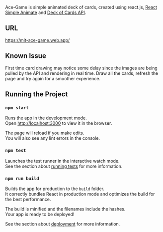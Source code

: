 Ace-Game is simple animated deck of cards, created using react.js, [React Simple Animate](https://github.com/bluebill1049/react-simple-animate) and [Deck of Cards API](https://deckofcardsapi.com/). 

## URL

https://mit-ace-game.web.app/

## Known Issue

First time card drawing may notice some delay since the images are being pulled by the API and rendering in real time. Draw all the cards, refresh the page and try again for a smoother experience.

## Running the Project

### `npm start`

Runs the app in the development mode.<br>
Open [http://localhost:3000](http://localhost:3000) to view it in the browser.

The page will reload if you make edits.<br>
You will also see any lint errors in the console.

### `npm test`

Launches the test runner in the interactive watch mode.<br>
See the section about [running tests](https://facebook.github.io/create-react-app/docs/running-tests) for more information.

### `npm run build`

Builds the app for production to the `build` folder.<br>
It correctly bundles React in production mode and optimizes the build for the best performance.

The build is minified and the filenames include the hashes.<br>
Your app is ready to be deployed!

See the section about [deployment](https://facebook.github.io/create-react-app/docs/deployment) for more information.
